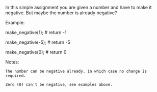 In this simple assignment you are given a number and have to make it negative. But maybe the number is already negative?

Example:

make_negative(1);  # return -1

make_negative(-5); # return -5

make_negative(0);  # return 0

Notes:

    The number can be negative already, in which case no change is required.
    
    Zero (0) can't be negative, see examples above.
